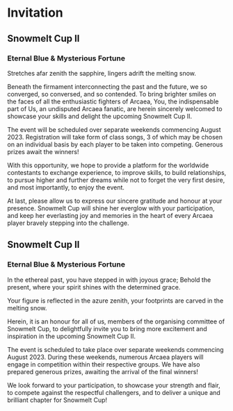 # Invitation

<!-- Version 1: generic invitation -->

## Snowmelt Cup II

### Eternal Blue & Mysterious Fortune

Stretches afar zenith the sapphire, lingers adrift the melting snow.

Beneath the firmament interconnecting the past and the future,
we so converged, so conversed, and so contended.
To bring brighter smiles on
the faces of all the enthusiastic fighters of Arcaea,
You, the indispensable part of Us,
an undisputed Arcaea fanatic,  <!-- hmmm... -->
are herein sincerely welcomed
to showcase your skills and delight the upcoming Snowmelt Cup II.

The event will be scheduled
over separate weekends commencing August 2023.
Registration will take form of class songs,
3 of which may be chosen on an individual basis
by each player to be taken into competing.
Generous prizes await the winners!

With this opportunity, we hope to provide a platform for
the worldwide contestants to exchange experience,
to improve skills, to build relationships,
to pursue higher and further dreams
while not to forget the very first desire,
and most importantly, to enjoy the event.

At last, please allow us to express our sincere
gratitude and honour at your presence.
Snowmelt Cup will shine her everglow with your participation,
and keep her everlasting joy and memories
in the heart of every Arcaea player
bravely stepping into the challenge.

<!-- Version 2: individual invitation -->

## Snowmelt Cup II

### Eternal Blue & Mysterious Fortune

In the ethereal past, you have stepped in with joyous grace;
Behold the present, where your spirit shines with the determined grace.

Your figure is reflected in the azure zenith,
your footprints are carved in the melting snow.

Herein, it is an honour for all of us,
members of the organising committee of Snowmelt Cup,
to delightfully invite you
to bring more excitement and inspiration
in the upcoming Snowmelt Cup II.

The event is scheduled to take place
over separate weekends commencing August 2023.
During these weekends, numerous Arcaea players
will engage in competition within their respective groups.
We have also prepared generous prizes,
awaiting the arrival of the final winners!

We look forward to your participation,
to showcase your strength and flair,
to compete against the respectful challengers,
and to deliver a unique and brilliant chapter for Snowmelt Cup!
